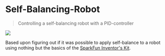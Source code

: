 # Self-Balancing-Robot
> Controlling a self-balancing robot with a PID-controller


![](https://i.imgur.com/eneLzaK.jpg)

Based upon figuring out if it was possible to apply self-balance to a robot using nothing but the basics of the [SparkFun Inventor's Kit](//www.sparkfun.com/products/15267).


